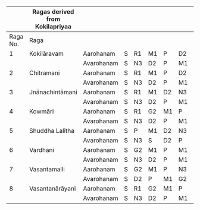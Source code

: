 |        |Ragas derived from Kokilapriyaa|      |  |  |  |  |  |  |  |  |  |
|--------|---------------------------|----------|--|--|--|--|--|--|--|--|--|
|Raga No.|Raga                       |          |  |  |  |  |  |  |  |  |  |
|1       |Kokilāravam                |Aarohanam |S |R1|M1|P |D2|N3|S |  |  |
|        |                           |Avarohanam|S |N3|D2|P |M1|G2|R2|S |  |
|2       |Chitramani                 |Aarohanam |S |R1|M1|P |D2|N3|S |  |  |
|        |                           |Avarohanam|S |N3|D2|P |M1|G2|R1|S |  |  
|3       |Jnānachintāmani            |Aarohanam |S |R1|M1|D2|N3|S |  |  |  |
|        |                           |Avarohanam|S |N3|D2|P |M1|R1|S |  |  |
|4       |Kowmāri     		         |Aarohanam |S |R1|G2|M1|P |D2|S |  |  |
|        |                           |Avarohanam|S |N3|D2|P |M1|G2|R1|S |  |
|5       |Shuddha Lalitha            |Aarohanam |S |P |M1|D2|N3|S |  |  |  |
|        |                           |Avarohanam|S |N3|S |D2|P |M1|G2|R1|S |
|6       |Vardhani                   |Aarohanam |S |G2|M1|P |M1|P |D2|N3|S | 
|        |                           |Avarohanam|S |N3|D2|P |M1|G2|R1|S |  |
|7       |Vasantamalli               |Aarohanam |S |G2|M1|P |N3|S |  |  |  |
|        |                           |Avarohanam|S |D2|P |M1|G2|S |  |  |  |
|8       |Vasantanārāyani     		 |Aarohanam |S |R1|G2|M1|P |S |  |  |  |
|        |                           |Avarohanam|S |N3|D2|P |M1|G2|R1|S |  | 
